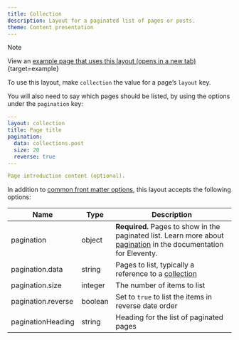 ```yaml
---
title: Collection
description: Layout for a paginated list of pages or posts.
theme: Content presentation
---
```


> [!NOTE]
> View an [example page that uses this layout (opens in a new tab)](/example/collection){target=example}

To use this layout, make `collection` the value for a page’s `layout` key.

You will also need to say which pages should be listed, by using the options under the `pagination` key:

```yaml
---
layout: collection
title: Page title
pagination:
  data: collections.post
  size: 20
  reverse: true
---

Page introduction content (optional).
```

In addition to [common front matter options](/layouts/front-matter-options), this layout accepts the following options:

| Name               | Type    | Description                                                                                                                                                |
| ------------------ | ------- | ---------------------------------------------------------------------------------------------------------------------------------------------------------- |
| pagination         | object  | **Required.** Pages to show in the paginated list. Learn more about [pagination](https://www.11ty.dev/docs/pagination/) in the documentation for Eleventy. |
| pagination.data    | string  | Pages to list, typically a reference to a [collection](https://www.11ty.dev/docs/collections/)                                                             |
| pagination.size    | integer | The number of items to list                                                                                                                                |
| pagination.reverse | boolean | Set to `true` to list the items in reverse date order                                                                                                      |
| paginationHeading  | string  | Heading for the list of paginated pages                                                                                                                    |
